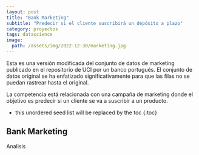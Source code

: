 ```yaml
---
layout: post
title: "Bank Marketing"
subtitle: "Predecir si el cliente suscribirá un depósito a plazo"
category: proyectos
tags: datascience
image:
  path: /assets/img/2022-12-30/marketing.jpg
---
```


Esta es una versión modificada del conjunto de datos de marketing publicado en el repositorio de UCI por un banco portugués. El conjunto de datos original se ha enfatizado significativamente para que las filas no se puedan rastrear hasta el original. <br>

La competencia está relacionada con una campaña de marketing donde el objetivo es predecir si un cliente se va a suscribir a un producto.

<!--more-->

* this unordered seed list will be replaced by the toc
{:toc}

## Bank Marketing

Analisis